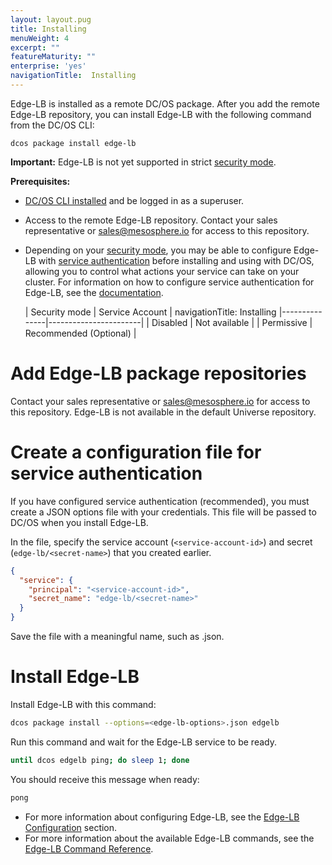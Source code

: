 ```yaml
---
layout: layout.pug
title: Installing
menuWeight: 4
excerpt: ""
featureMaturity: ""
enterprise: 'yes'
navigationTitle:  Installing
---
```


Edge-LB is installed as a remote DC/OS package. After you add the remote Edge-LB repository, you can install Edge-LB with the following command from the DC/OS CLI:

```
dcos package install edge-lb
```

**Important:** Edge-LB is not yet supported in strict [security mode](/1.10/overview/security/security-modes/).

**Prerequisites:**

-  [DC/OS CLI installed](/1.10/cli/install/) and be logged in as a superuser.
-  Access to the remote Edge-LB repository. Contact your sales representative or sales@mesosphere.io for access to this repository.
-  Depending on your [security mode](/1.10/overview/security/security-modes/), you may be able to configure Edge-LB with [service authentication](/1.10/security/service-auth/) before installing and using with DC/OS, allowing you to control what actions your service can take on your cluster. For information on how to configure service authentication for Edge-LB, see the [documentation](/1.10/networking/edge-lb/auth).

   | Security mode | Service Account |
navigationTitle:  Installing
   |---------------|-----------------------|
   | Disabled      | Not available   |
   | Permissive    | Recommended (Optional)   |

# Add Edge-LB package repositories
Contact your sales representative or sales@mesosphere.io for access to this repository. Edge-LB is not available in the default Universe repository.

# <a name="create-json"></a>Create a configuration file for service authentication
If you have configured service authentication (recommended), you must create a JSON options file with your credentials. This file will be passed to DC/OS when you install Edge-LB.

In the file, specify the service account (`<service-account-id>`) and secret (`edge-lb/<secret-name>`) that you created earlier.

```json
{
  "service": {
    "principal": "<service-account-id>",
    "secret_name": "edge-lb/<secret-name>"
  }
}
```

Save the file with a meaningful name, such as  <edge-lb-options>.json.

# <a name="install-edge-lb"></a>Install Edge-LB
Install Edge-LB with this command:

```bash
dcos package install --options=<edge-lb-options>.json edgelb
```

Run this command and wait for the Edge-LB service to be ready.

```bash
until dcos edgelb ping; do sleep 1; done
```

You should receive this message when ready:

```bash
pong
```

- For more information about configuring Edge-LB, see the [Edge-LB Configuration](/1.10/networking/edge-lb/configuration) section.
- For more information about the available Edge-LB commands, see the [Edge-LB Command Reference](/1.10/cli/command-reference/dcos-edgelb/).
